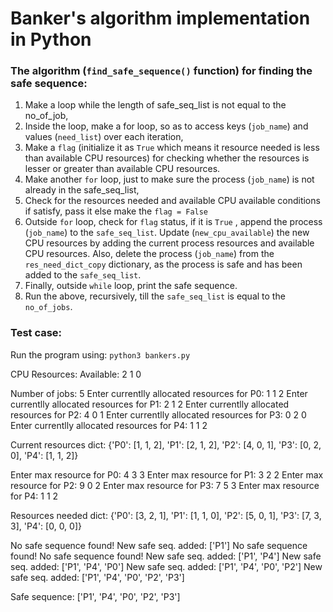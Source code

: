 # Banker's algorithm implementation in Python

### The algorithm (`find_safe_sequence()` function) for finding the safe sequence:

1. Make a loop while the length of safe_seq_list is not equal to the no_of_job,
2. Inside the loop, make a for loop, so as to access keys (`job_name`) and values
   (`need_list`) over each iteration,
3. Make a `flag` (initialize it as `True` which means it resource needed is less than available CPU resources) for checking whether the resources is lesser or greater than available CPU resources.
4. Make another `for` loop, just to make sure the process (`job_name`) is not already in the safe_seq_list,
5. Check for the resources needed and available CPU available conditions if satisfy, pass it else make the `flag = False`
6. Outside `for` loop, check for `flag` status, if it is `True` , append the process (`job_name`) to the `safe_seq_list`.
   Update (`new_cpu_available`) the new CPU resources by adding the current process resources and available CPU resources.
   Also, delete the process (`job_name`) from the `res_need_dict_copy` dictionary, as the process is safe and has been added to the `safe_seq_list`.
7. Finally, outside `while` loop, print the safe sequence.
8. Run the above, recursively, till the `safe_seq_list` is equal to the `no_of_jobs`.

### Test case:

Run the program using: `python3 bankers.py`

CPU Resources:
Available: 2 1 0

Number of jobs: 5
Enter currentlly allocated resources for P0: 1 1 2
Enter currentlly allocated resources for P1: 2 1 2
Enter currentlly allocated resources for P2: 4 0 1
Enter currentlly allocated resources for P3: 0 2 0
Enter currentlly allocated resources for P4: 1 1 2

Current resources dict: {'P0': [1, 1, 2], 'P1': [2, 1, 2], 'P2': [4, 0, 1], 'P3': [0, 2, 0], 'P4': [1, 1, 2]}

Enter max resource for P0: 4 3 3
Enter max resource for P1: 3 2 2
Enter max resource for P2: 9 0 2
Enter max resource for P3: 7 5 3
Enter max resource for P4: 1 1 2

Resources needed dict: {'P0': [3, 2, 1], 'P1': [1, 1, 0], 'P2': [5, 0, 1], 'P3': [7, 3, 3], 'P4': [0, 0, 0]}

No safe sequence found!
New safe seq. added: ['P1']
No safe sequence found!
No safe sequence found!
New safe seq. added: ['P1', 'P4']
New safe seq. added: ['P1', 'P4', 'P0']
New safe seq. added: ['P1', 'P4', 'P0', 'P2']
New safe seq. added: ['P1', 'P4', 'P0', 'P2', 'P3']

Safe sequence: ['P1', 'P4', 'P0', 'P2', 'P3']
